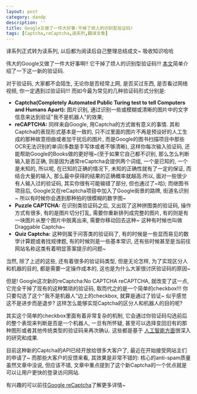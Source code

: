 ```yaml
---
layout: post
category: dandp
description: ''
title: Google又做了一件大好事:干掉了烦人的识别型验证码!
tags: [Captcha,reCaptcha,读系列,翻译文章]
---
```


译系列正式转为读系列, 以后都为阅读后自己整理总结成文~ 吸收知识哈哈

<p>伟大的Google又做了一件大好事啊!! 它干掉了烦人的识别型验证码!!! <a href="http://venturebeat.com/2014/12/03/google-boils-down-the-captcha-to-a-simple-checkbox-to-prove-youre-not-a-bot/#ref=muzli">本文</a>简单介绍了一下这一新的验证码.</p>

<p>对于验证码, 大家都不会陌生, 无论你是否经常上网, 是否买过东西, 是否看过网络视频, 你一定遇到过验证码!!! 而如今最为常见的几种验证码形式分别是:</p>

<ul>
<li><strong>Captcha(Completely Automated Public Turing test to tell Computers and Humans Apart):</strong> 图片识别, 通过识别一些或模糊或清晰的图片中的文字信息来达到验证"我不是机器人"的效果;</li>
<li><strong>reCAPTCHA:</strong> 同样来自Google, 用Captcha的方式做有意义的事情. 其和Captcha的表现形式基本是一致的, 只不过里面的图片不再是预设好的人工生成的那种故意扭曲或者加干扰后的图片, 而是Google的图书扫描项目中那些OCR无法识别的单词(多数是手写体或者不够清晰), 这样你每次输入验证码, 还能帮助Google的Books做的更好哦~(至于如果它自己都不识别, 那么怎么判断输入是否正确, 则是因为通常reCaptcha会提供两个词组, 一个是已知的, 一个是未知的, 所以呢, 在已知的正确的情况下, 未知的正确性就有了一定的保证, 而结合大量的输入, 那么最中获得的结果的正确概率就越高:所以, 面对一些很少有人输入过的验证码, 其实你很有可能输错了部分, 但也通过了~哈); 而继图书项目后, Google又在reCaptcha项目中加入了Google街景的路牌, 街道名识别~ 所以有时候你会遇到那种拍的很模糊的数字图~</li>
<li><strong>Puzzle CAPTCHA:</strong> 在识别类验证码之后, 又出现了这种拼图类的验证码, 操作方式有很多, 有的是图片切分打乱, 需要你重新排列成完整的图片, 有的则是有一块图片从整个图片中脱离出来, 需要你移动回去这种~ 这种有时候也叫做Draggable Captcha~</li>
<li><strong>Quiz Captcha:</strong> 这种则属于问答类的验证码了, 有的时候是一些显而易见的数学计算题或者找规律题, 有的时候则是一些基本常识, 还有些时候甚至是当前往网站名称这类有着明显答案提示的问题~</li>
</ul>

<p>当然, 除了上述的这些, 还有着很多的验证码类型, 但是无论怎样, 为了实现区分人和机器的目的, 都是需要一定操作成本的, 这也是为什么大家很讨厌验证码的原因~</p>

<p>但是! Google这次新的reCaptcha:No CAPTCHA reCAPTCHA, 就改变了这一点, 它完全干掉了现有的这种繁琐的验证码, 取而代之的是一个简单的checkbox!!! 你只要勾选了这个"我不是机器人"边上的checkbox, 就算是通过了验证~ 似乎感觉这不是进步而是退步? 这样怎么能够实现Captcha的区分人和机器人的目的呢?</p>

<p>其实这个简单的checkbox里面有着非常复杂的机制, 它会通过你验证码勾选前后的整个表现来判断是否是一个机器人, 一旦有所怀疑, 甚至可以选择变回旧有的那种图形或者其他传统类型的验证码来再次确认. 这些都是基于 <a href="http://venturebeat.com/2014/09/06/google-shows-its-deep-learning-systems-are-doing-just-fine-thank-you-very-much/">人工智能方面</a>很深入的研究和成果.</p>

<p>目前这种新的Captcha的API已经开放给很多大客户了, 最近在开始接受网站主们的申请了~ 而那些大客户的反馈来看, 其效果是非常不错的: 核心的anti-spam质量虽然文章中没说, 但应该不错, 文章中重点提到了这个新Captcha的一个优点就是可以让用户更快的登录访问网站.</p>

<p>有兴趣的可以前往<a href="https://developers.google.com/recaptcha/">Google reCaptcha</a>了解更多详情~</p>
